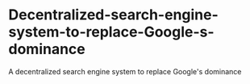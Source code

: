 Decentralized-search-engine-system-to-replace-Google-s-dominance
================================================================

A decentralized search engine system to replace Google's dominance